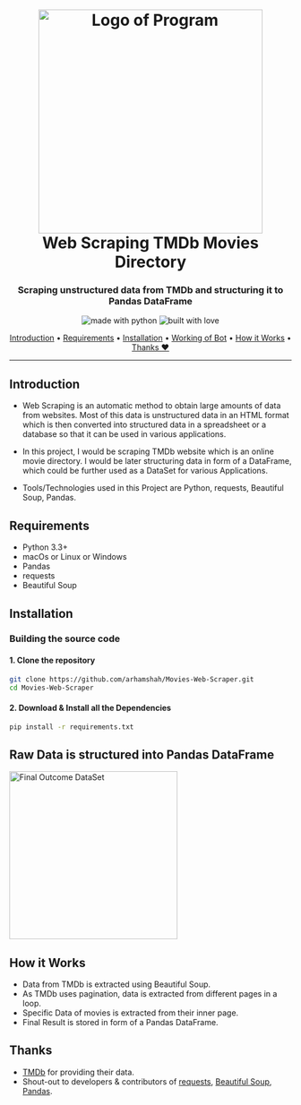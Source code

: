 <h1 align="center">
  <a href="#"><img src="https://ibb.co/xGKbBkN" alt="Logo of Program" width="400"></a>
  <br>
    Web Scraping TMDb Movies Directory
  <br>
</h1>

<h3 align="center">Scraping unstructured data from TMDb and structuring it to Pandas DataFrame</h3>
  
<p align="center">
  <img src="https://forthebadge.com/images/badges/made-with-python.svg" alt="made with python">
  <img src="https://forthebadge.com/images/badges/built-with-love.svg" alt="built with love">
</p>

<p align="center">
  <a href="#introduction">Introduction</a> •
  <a href="#requirements">Requirements</a>  •
  <a href="#installation">Installation</a> •
  <a href="#working-of-bot">Working of Bot</a>               •
  <a href="#how-it-works">How it Works</a> •
  <a href="#thanks">Thanks ❤</a>
</p>

---

## Introduction
* Web Scraping is an automatic method to obtain large amounts of data from websites. Most of this data is unstructured data in an HTML format which is then converted into structured data in a spreadsheet or a database so that it can be used in various applications.

* In this project, I would be scraping TMDb website which is an online movie directory. I would be later structuring data in form of a DataFrame, which could be further used as a DataSet for various Applications.

* Tools/Technologies used in this Project are Python, requests, Beautiful Soup, Pandas.

## Requirements

- Python 3.3+
- macOs or Linux or Windows
- Pandas
- requests
- Beautiful Soup

## Installation

### Building the source code

#### 1. Clone the repository
```sh
git clone https://github.com/arhamshah/Movies-Web-Scraper.git
cd Movies-Web-Scraper
```
#### 2. Download & Install all the Dependencies
```sh
pip install -r requirements.txt
``` 

## Raw Data is structured into Pandas DataFrame
<a href="#"><img src="https://ibb.co/PwyYMbL" alt="Final Outcome DataSet" width="300"></a>

## How it Works
- Data from TMDb is extracted using Beautiful Soup.
- As TMDb uses pagination, data is extracted from different pages in a loop.
- Specific Data of movies is extracted from their inner page.
- Final Result is stored in form of a Pandas DataFrame.
 

## Thanks
- [TMDb](https://www.themoviedb.org/) for providing their data. 
- Shout-out to developers & contributors of [requests](https://docs.python-requests.org/en/master/), [Beautiful Soup](https://www.crummy.com/software/BeautifulSoup/bs4/doc/),  [Pandas](https://pandas.pydata.org/docs/).
